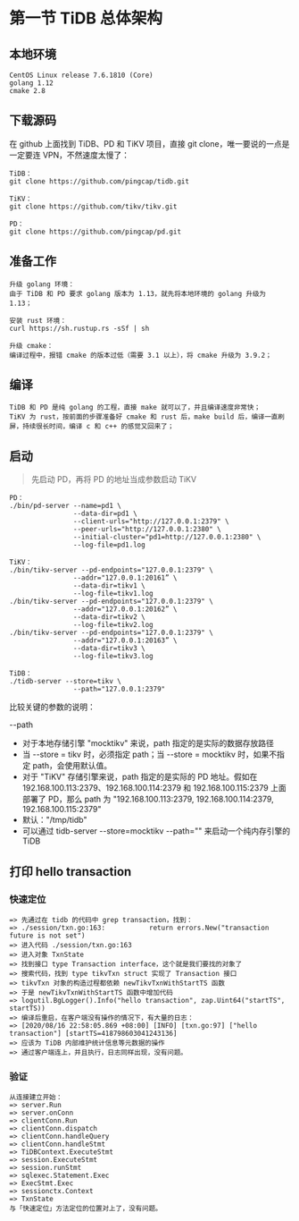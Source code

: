 # 第一节 TiDB 总体架构

## 本地环境
```
CentOS Linux release 7.6.1810 (Core)
golang 1.12
cmake 2.8
```

## 下载源码

在 github 上面找到 TiDB、PD 和 TiKV 项目，直接 git clone，唯一要说的一点是一定要连 VPN，不然速度太慢了：
```
TiDB：
git clone https://github.com/pingcap/tidb.git

TiKV：
git clone https://github.com/tikv/tikv.git

PD：
git clone https://github.com/pingcap/pd.git
```

## 准备工作
```
升级 golang 环境：
由于 TiDB 和 PD 要求 golang 版本为 1.13，就先将本地环境的 golang 升级为 1.13；

安装 rust 环境：
curl https://sh.rustup.rs -sSf | sh

升级 cmake：
编译过程中，报错 cmake 的版本过低（需要 3.1 以上），将 cmake 升级为 3.9.2；
```

## 编译
```
TiDB 和 PD 是纯 golang 的工程，直接 make 就可以了，并且编译速度非常快；
TiKV 为 rust，按前面的步骤准备好 cmake 和 rust 后，make build 后，编译一直刷屏，持续很长时间，编译 c 和 c++ 的感觉又回来了；
```

## 启动
> 先启动 PD，再将 PD 的地址当成参数启动 TiKV
```
PD：
./bin/pd-server --name=pd1 \
                --data-dir=pd1 \
                --client-urls="http://127.0.0.1:2379" \
                --peer-urls="http://127.0.0.1:2380" \
                --initial-cluster="pd1=http://127.0.0.1:2380" \
                --log-file=pd1.log

TiKV：
./bin/tikv-server --pd-endpoints="127.0.0.1:2379" \
                --addr="127.0.0.1:20161” \
                --data-dir=tikv1 \
                --log-file=tikv1.log
./bin/tikv-server --pd-endpoints="127.0.0.1:2379" \
                --addr="127.0.0.1:20162” \
                --data-dir=tikv2 \
                --log-file=tikv2.log
./bin/tikv-server --pd-endpoints="127.0.0.1:2379" \
                --addr="127.0.0.1:20163” \
                --data-dir=tikv3 \
                --log-file=tikv3.log

TiDB：
./tidb-server --store=tikv \
                --path="127.0.0.1:2379"
```

比较关键的参数的说明：

--path
* 对于本地存储引擎 "mocktikv" 来说，path 指定的是实际的数据存放路径
* 当 --store = tikv 时，必须指定 path；当 --store = mocktikv 时，如果不指定 path，会使用默认值。
* 对于 "TiKV" 存储引擎来说，path 指定的是实际的 PD 地址。假如在 192.168.100.113:2379、192.168.100.114:2379 和 192.168.100.115:2379 上面部署了 PD，那么 path 为 "192.168.100.113:2379, 192.168.100.114:2379, 192.168.100.115:2379"
* 默认："/tmp/tidb"
* 可以通过 tidb-server --store=mocktikv --path="" 来启动一个纯内存引擎的 TiDB

## 打印 hello transaction

### 快速定位
```
=> 先通过在 tidb 的代码中 grep transaction，找到：
=> ./session/txn.go:163:           return errors.New("transaction future is not set")
=> 进入代码 ./session/txn.go:163
=> 进入对象 TxnState
=> 找到接口 type Transaction interface，这个就是我们要找的对象了
=> 搜索代码，找到 type tikvTxn struct 实现了 Transaction 接口
=> tikvTxn 对象的构造过程都依赖 newTikvTxnWithStartTS 函数
=> 于是 newTikvTxnWithStartTS 函数中增加代码 
=> logutil.BgLogger().Info("hello transaction", zap.Uint64("startTS", startTS))
=> 编译后重启，在客户端没有操作的情况下，有大量的日志：
=> [2020/08/16 22:58:05.869 +08:00] [INFO] [txn.go:97] ["hello transaction"] [startTS=418798603041243136]
=> 应该为 TiDB 内部维护统计信息等元数据的操作
=> 通过客户端连上，并且执行，日志同样出现，没有问题。
```

### 验证
```
从连接建立开始：
=> server.Run  
=> server.onConn
=> clientConn.Run 
=> clientConn.dispatch
=> clientConn.handleQuery
=> clientConn.handleStmt
=> TiDBContext.ExecuteStmt
=> session.ExecuteStmt
=> session.runStmt
=> sqlexec.Statement.Exec
=> ExecStmt.Exec
=> sessionctx.Context
=> TxnState
与「快速定位」方法定位的位置对上了，没有问题。
```
